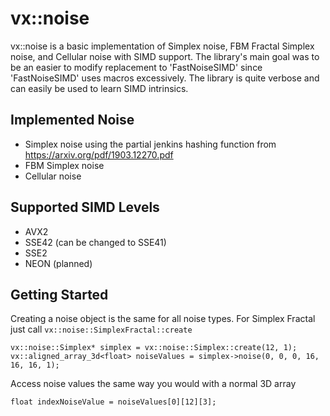 # vx::noise

vx::noise is a basic implementation of Simplex noise, FBM Fractal Simplex noise, and Cellular noise with SIMD support. The library's main goal was to be an easier to modify replacement to 'FastNoiseSIMD' since 'FastNoiseSIMD' uses macros excessively. The library is quite verbose and can easily be used to learn SIMD intrinsics.

## Implemented Noise
 * Simplex noise using the partial jenkins hashing function from https://arxiv.org/pdf/1903.12270.pdf
 * FBM Simplex noise
 * Cellular noise

## Supported SIMD Levels
 * AVX2
 * SSE42 (can be changed to SSE41)
 * SSE2
 * NEON (planned)

## Getting Started
Creating a noise object is the same for all noise types. For Simplex Fractal just call `vx::noise::SimplexFractal::create`

    vx::noise::Simplex* simplex = vx::noise::Simplex::create(12, 1);
    vx::aligned_array_3d<float> noiseValues = simplex->noise(0, 0, 0, 16, 16, 16, 1);

Access noise values the same way you would with a normal 3D array

    float indexNoiseValue = noiseValues[0][12][3];

